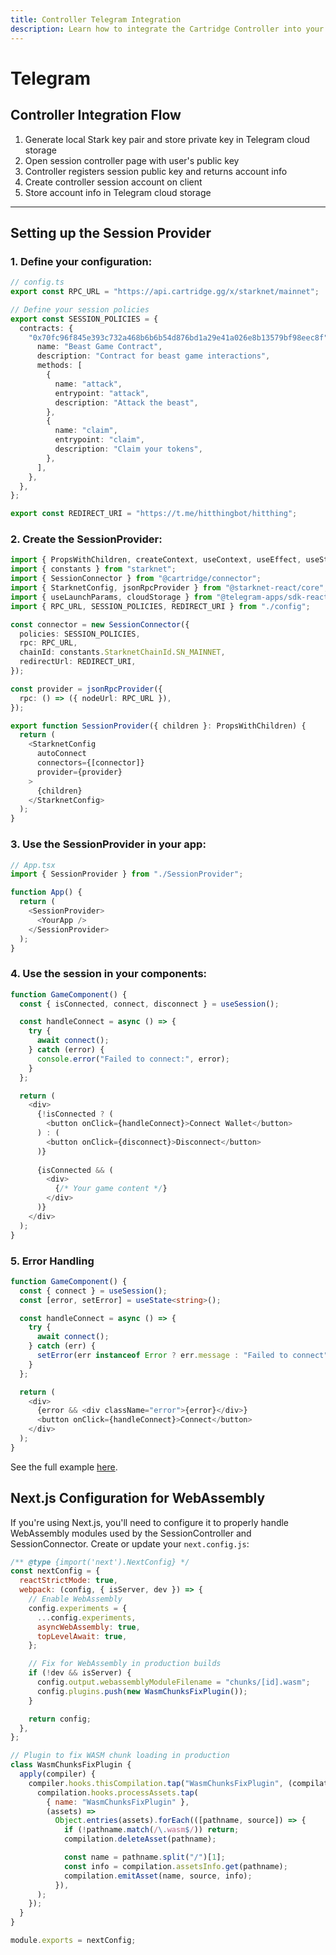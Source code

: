 ```yaml
---
title: Controller Telegram Integration
description: Learn how to integrate the Cartridge Controller into your Telegram Mini App, including setup, configuration, and usage examples.
---
```


# Telegram

## Controller Integration Flow

1.  Generate local Stark key pair and store private key in Telegram cloud storage
2.  Open session controller page with user's public key
3.  Controller registers session public key and returns account info
4.  Create controller session account on client
5.  Store account info in Telegram cloud storage

* * *

## Setting up the Session Provider

### 1. Define your configuration:

```typescript
// config.ts
export const RPC_URL = "https://api.cartridge.gg/x/starknet/mainnet";

// Define your session policies
export const SESSION_POLICIES = {
  contracts: {
    "0x70fc96f845e393c732a468b6b6b54d876bd1a29e41a026e8b13579bf98eec8f": {
      name: "Beast Game Contract",
      description: "Contract for beast game interactions",
      methods: [
        {
          name: "attack",
          entrypoint: "attack",
          description: "Attack the beast",
        },
        {
          name: "claim",
          entrypoint: "claim",
          description: "Claim your tokens",
        },
      ],
    },
  },
};

export const REDIRECT_URI = "https://t.me/hitthingbot/hitthing";
```

### 2. Create the SessionProvider:

```typescript
import { PropsWithChildren, createContext, useContext, useEffect, useState } from "react";
import { constants } from "starknet";
import { SessionConnector } from "@cartridge/connector";
import { StarknetConfig, jsonRpcProvider } from "@starknet-react/core";
import { useLaunchParams, cloudStorage } from "@telegram-apps/sdk-react";
import { RPC_URL, SESSION_POLICIES, REDIRECT_URI } from "./config";

const connector = new SessionConnector({
  policies: SESSION_POLICIES,
  rpc: RPC_URL,
  chainId: constants.StarknetChainId.SN_MAINNET,
  redirectUrl: REDIRECT_URI,
});

const provider = jsonRpcProvider({
  rpc: () => ({ nodeUrl: RPC_URL }),
});

export function SessionProvider({ children }: PropsWithChildren) {
  return (
    <StarknetConfig
      autoConnect
      connectors={[connector]}
      provider={provider}
    >
      {children}
    </StarknetConfig>
  );
}
```

### 3. Use the SessionProvider in your app:

```typescript
// App.tsx
import { SessionProvider } from "./SessionProvider";

function App() {
  return (
    <SessionProvider>
      <YourApp />
    </SessionProvider>
  );
}
```

### 4. Use the session in your components:

```typescript
function GameComponent() {
  const { isConnected, connect, disconnect } = useSession();

  const handleConnect = async () => {
    try {
      await connect();
    } catch (error) {
      console.error("Failed to connect:", error);
    }
  };

  return (
    <div>
      {!isConnected ? (
        <button onClick={handleConnect}>Connect Wallet</button>
      ) : (
        <button onClick={disconnect}>Disconnect</button>
      )}
      
      {isConnected && (
        <div>
          {/* Your game content */}
        </div>
      )}
    </div>
  );
}
```

### 5. Error Handling

```typescript
function GameComponent() {
  const { connect } = useSession();
  const [error, setError] = useState<string>();

  const handleConnect = async () => {
    try {
      await connect();
    } catch (err) {
      setError(err instanceof Error ? err.message : "Failed to connect");
    }
  };

  return (
    <div>
      {error && <div className="error">{error}</div>}
      <button onClick={handleConnect}>Connect</button>
    </div>
  );
}
```

See the full example [here](https://github.com/cartridge-gg/beast-slayers).

## Next.js Configuration for WebAssembly

If you're using Next.js, you'll need to configure it to properly handle WebAssembly modules used by the SessionController and SessionConnector. Create or update your `next.config.js`:

```javascript
/** @type {import('next').NextConfig} */
const nextConfig = {
  reactStrictMode: true,
  webpack: (config, { isServer, dev }) => {
    // Enable WebAssembly
    config.experiments = {
      ...config.experiments,
      asyncWebAssembly: true,
      topLevelAwait: true,
    };

    // Fix for WebAssembly in production builds
    if (!dev && isServer) {
      config.output.webassemblyModuleFilename = "chunks/[id].wasm";
      config.plugins.push(new WasmChunksFixPlugin());
    }

    return config;
  },
};

// Plugin to fix WASM chunk loading in production
class WasmChunksFixPlugin {
  apply(compiler) {
    compiler.hooks.thisCompilation.tap("WasmChunksFixPlugin", (compilation) => {
      compilation.hooks.processAssets.tap(
        { name: "WasmChunksFixPlugin" },
        (assets) =>
          Object.entries(assets).forEach(([pathname, source]) => {
            if (!pathname.match(/\.wasm$/)) return;
            compilation.deleteAsset(pathname);

            const name = pathname.split("/")[1];
            const info = compilation.assetsInfo.get(pathname);
            compilation.emitAsset(name, source, info);
          }),
      );
    });
  }
}

module.exports = nextConfig;
```

